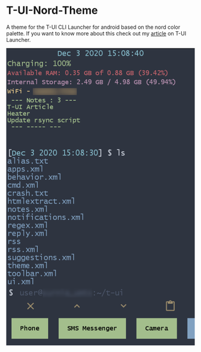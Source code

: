 # T-UI-Nord-Theme
A theme for the T-UI CLI Launcher for android based on the nord color palette. If you want to know more about this check out my [article](https://wp.me/p8j8Cr-rN) on T-UI Launcher. <br>

![Screenshot](Screenshot.png)
